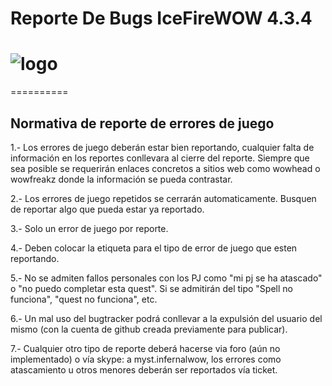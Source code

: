 # Reporte De Bugs IceFireWOW 4.3.4
# ![logo](https://avatars1.githubusercontent.com/u/6627480?v=3&s=140)
==========

## Normativa de reporte de errores de juego

1.- Los errores de juego deberán estar bien reportando, cualquier falta de información en los reportes conllevara al cierre del reporte. Siempre que sea posible se requerirán enlaces concretos a sitios web como wowhead o wowfreakz donde la información se pueda contrastar.

2.- Los errores de juego repetidos se cerrarán automaticamente. Busquen de reportar algo que pueda estar ya reportado.

3.- Solo un error de juego por reporte.

4.- Deben colocar la etiqueta para el tipo de error de juego que esten reportando.

5.- No se admiten fallos personales con los PJ como "mi pj se ha atascado" o "no puedo completar esta quest". Si se admitirán del tipo "Spell no funciona", "quest no funciona", etc.

6.- Un mal uso del bugtracker podrá conllevar a la expulsión del usuario del mismo (con la cuenta de github creada previamente para publicar).

7.- Cualquier otro tipo de reporte deberá hacerse via foro (aún no implementado) o vía skype: a myst.infernalwow, los errores como atascamiento u otros menores deberán ser reportados vía ticket.
